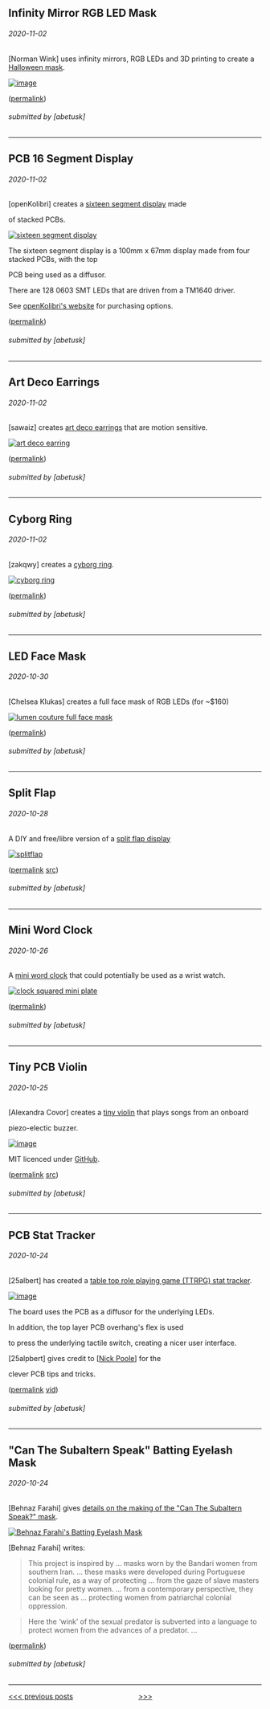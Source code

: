 Infinity Mirror RGB LED Mask
----


###### 2020-11-02

\[Norman Wink\] uses infinity mirrors, RGB LEDs and 3D printing to create a [Halloween mask](https://www.youtube.com/watch?v=M4eL62GatDc).

[![image](img/2020-11-02_infinity-mask.gif)](https://www.youtube.com/watch?v=M4eL62GatDc)

([permalink](https://web.archive.org/web/20201102201754/https://www.youtube.com/watch?v=M4eL62GatDc))

###### submitted by \[abetusk\]

---


PCB 16 Segment Display
---


###### 2020-11-02

\[openKolibri\] creates a [sixteen segment display](https://github.com/openKolibri/klais-16) made

of stacked PCBs.

[![sixteen segment display](img/2020-11-02_klais-16.gif)](https://github.com/openKolibri/klais-16)

The sixteen segment display is a 100mm x 67mm display made from four stacked PCBs, with the top

PCB being used as a diffusor.

There are 128 0603 SMT LEDs that are driven from a TM1640 driver.

See [openKolibri's website](https://openkolibri.com/seg/16/) for purchasing options.

([permalink](https://web.archive.org/web/20201102201514/https://github.com/openKolibri/klais-16))

###### submitted by \[abetusk\]

---


Art Deco Earrings
----


###### 2020-11-02

\[sawaiz\] creates [art deco earrings](https://github.com/Sawaiz/artDecoEarrings) that are motion sensitive.

[![art deco earring](img/2020-11-02_art-deco-earring.jpg)](https://github.com/Sawaiz/artDecoEarrings)

([permalink](https://web.archive.org/web/20201102195244/https://github.com/Sawaiz/artDecoEarrings))

###### submitted by \[abetusk\]

---


Cyborg Ring
----


###### 2020-11-02

\[zakqwy\] creates a [cyborg ring](https://github.com/zakqwy/cyborg_ring).

[![cyborg ring](img/2020-11-02_cyborg-ring.jpg)](https://github.com/zakqwy/cyborg_ring)

([permalink](https://web.archive.org/web/20201102192736/https://github.com/zakqwy/cyborg_ring))

###### submitted by \[abetusk\]

---


LED Face Mask
----


###### 2020-10-30

\[Chelsea Klukas\] creates a full face mask of RGB LEDs (for ~$160)

[![lumen couture full face mask](img/2020-10-30-face-mask-lumen.gif)](http://www.lumencouture.com/buy-led-light-up-dresses/shop-full-led-face-changing-mask/)

([permalink](https://web.archive.org/web/20201030170640/http://www.lumencouture.com/buy-led-light-up-dresses/shop-full-led-face-changing-mask/))

###### submitted by \[abetusk\]

---


Split Flap
----


###### 2020-10-28

A DIY and free/libre version of a [split flap display](https://scottbez1.github.io/splitflap/)

[![splitflap](img/2020-10-28-splitflap.gif)](https://scottbez1.github.io/splitflap/)

([permalink](https://web.archive.org/web/20201028202202/https://scottbez1.github.io/splitflap/) [src](https://web.archive.org/web/20201028202300/https://github.com/scottbez1/splitflap))

###### submitted by \[abetusk\]

---


Mini Word Clock
----


###### 2020-10-26

A [mini word clock](https://willemm.nl/development-of-clocksquared-mini/#more-729) that could potentially be used as a wrist watch.

[![clock squared mini plate](img/2020-10-26_mini-clocksquared.jpg)](https://willemm.nl/development-of-clocksquared-mini/#more-729)

([permalink](https://web.archive.org/web/20201026153632/https://willemm.nl/development-of-clocksquared-mini/#more-729))

###### submitted by \[abetusk\]

---


Tiny PCB Violin
----


###### 2020-10-25

\[Alexandra Covor\] creates a [tiny violin](https://www.hackster.io/alexandracovor/attiny85-mini-pcb-violin-d728e5) that plays songs from an onboard

piezo-electic buzzer.

[![image](img/2020-10-25_tiny-violin-pcb.jpg)](https://www.hackster.io/alexandracovor/attiny85-mini-pcb-violin-d728e5)

MIT licenced under [GitHub](https://github.com/Alexandra182/mini-violin).

([permalink](https://web.archive.org/web/20201025103914/https://www.hackster.io/alexandracovor/attiny85-mini-pcb-violin-d728e5) [src](https://web.archive.org/web/20201025103723/https://github.com/Alexandra182/mini-violin))

###### submitted by \[abetusk\]

---


PCB Stat Tracker
----


###### 2020-10-24

\[25albert\] has created a [table top role playing game (TTRPG) stat tracker](https://www.reddit.com/r/electronics/comments/j6g78t/cool_pcb_stat_tracker_i_made_for_ttrpgs/).

[![image](img/2020-10-24_pcb-stat-tracker.jpg)](https://imgur.com/a/NghQDxi)

The board uses the PCB as a diffusor for the underlying LEDs.

In addition, the top layer PCB overhang's flex is used

to press the underlying tactile switch, creating a nicer user interface.

\[25alpbert\] gives credit to \[[Nick Poole](https://youtu.be/rAXmzt-_NZ4)\] for the

clever PCB tips and tricks.

([permalink](https://web.archive.org/web/20201024144425/https://www.reddit.com/r/electronics/comments/j6g78t/cool_pcb_stat_tracker_i_made_for_ttrpgs/) [vid](https://web.archive.org/web/20201024145053if_/https://www.youtube.com/watch?v=rAXmzt-_NZ4&feature=youtu.be))

###### submitted by \[abetusk\]

---


"Can The Subaltern Speak" Batting Eyelash Mask
----


###### 2020-10-24

\[Behnaz Farahi\] gives [details on the making of the "Can The Subaltern Speak?" mask](https://www.youtube.com/watch?v=TAjz19cV3RY).

[![Behnaz Farahi's Batting Eyelash Mask](img/2020-10-24_farahi-mask.gif)](https://www.youtube.com/watch?v=TAjz19cV3RY)

\[Behnaz Farahi\] writes:

> This project is inspired by ... masks worn by the Bandari women from southern Iran. ... these masks were developed during Portuguese colonial rule, as a way of protecting ... from the gaze of slave masters looking for pretty women. ... from a contemporary perspective, they can be seen as ... protecting women from patriarchal colonial oppression.

> Here the ‘wink’ of the sexual predator is subverted into a language to protect women from the advances of a predator. ...

([permalink](https://web.archive.org/web/20201024134535if_/https://www.youtube.com/watch?v=TAjz19cV3RY))

###### submitted by \[abetusk\]

---





[<<< previous posts](6.html) &nbsp; &nbsp; &nbsp; &nbsp; &nbsp; &nbsp; &nbsp; &nbsp; &nbsp; &nbsp; &nbsp; &nbsp; &nbsp; &nbsp; &nbsp; &nbsp; [>>>](4.html)




